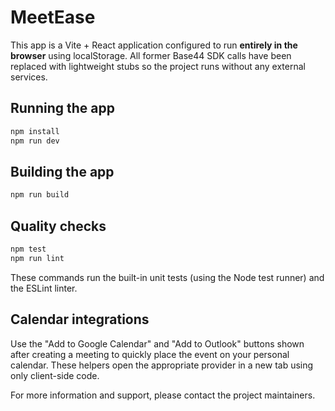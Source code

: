 # MeetEase

This app is a Vite + React application configured to run **entirely in the browser** using localStorage. All
former Base44 SDK calls have been replaced with lightweight stubs so the project runs without any external
services.

## Running the app

```bash
npm install
npm run dev
```

## Building the app

```bash
npm run build
```

## Quality checks

```bash
npm test
npm run lint
```

These commands run the built-in unit tests (using the Node test runner) and the ESLint linter.

## Calendar integrations

Use the "Add to Google Calendar" and "Add to Outlook" buttons shown after creating a meeting to quickly place the event on your personal calendar. These helpers open the appropriate provider in a new tab using only client-side code.

For more information and support, please contact the project maintainers.
